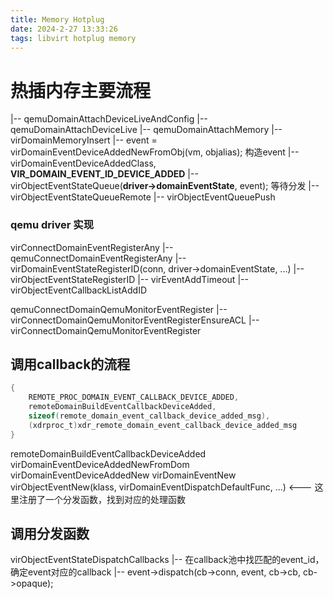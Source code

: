 ```yaml
---
title: Memory Hotplug
date: 2024-2-27 13:33:26
tags: libvirt hotplug memory
---
```


# 热插内存主要流程
|-- qemuDomainAttachDeviceLiveAndConfig
|-- qemuDomainAttachDeviceLive
|-- qemuDomainAttachMemory
    |-- virDomainMemoryInsert
    |-- event = virDomainEventDeviceAddedNewFromObj(vm, objalias);      构造event
        |-- virDomainEventDeviceAddedClass, **VIR_DOMAIN_EVENT_ID_DEVICE_ADDED**
    |-- virObjectEventStateQueue(**driver->domainEventState**, event);      等待分发
        |-- virObjectEventStateQueueRemote
            |-- virObjectEventQueuePush


### qemu driver 实现
virConnectDomainEventRegisterAny
|-- qemuConnectDomainEventRegisterAny
    |-- virDomainEventStateRegisterID(conn, driver->domainEventState, ...)
        |-- virObjectEventStateRegisterID
            |-- virEventAddTimeout
            |-- virObjectEventCallbackListAddID



qemuConnectDomainQemuMonitorEventRegister
|-- virConnectDomainQemuMonitorEventRegisterEnsureACL
|-- virConnectDomainQemuMonitorEventRegister



## 调用callback的流程

```c
{
    REMOTE_PROC_DOMAIN_EVENT_CALLBACK_DEVICE_ADDED,
    remoteDomainBuildEventCallbackDeviceAdded,
    sizeof(remote_domain_event_callback_device_added_msg),
    (xdrproc_t)xdr_remote_domain_event_callback_device_added_msg
}
```

remoteDomainBuildEventCallbackDeviceAdded
virDomainEventDeviceAddedNewFromDom
virDomainEventDeviceAddedNew
virDomainEventNew
virObjectEventNew(klass, virDomainEventDispatchDefaultFunc, ...)  <--- 这里注册了一个分发函数，找到对应的处理函数


## 调用分发函数
virObjectEventStateDispatchCallbacks
|-- 在callback池中找匹配的event_id，确定event对应的callback
|-- event->dispatch(cb->conn, event, cb->cb, cb->opaque);